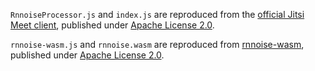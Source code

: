 `RnnoiseProcessor.js` and `index.js` are reproduced from the [official Jitsi Meet client](https://github.com/jitsi/jitsi-meet/blob/master/react/features/stream-effects/rnnoise), published under [Apache License 2.0](https://github.com/jitsi/jitsi-meet/blob/master/LICENSE).

`rnnoise-wasm.js` and `rnnoise.wasm` are reproduced from [rnnoise-wasm](https://github.com/jitsi/rnnoise-wasm), published under [Apache License 2.0](https://github.com/jitsi/rnnoise-wasm/blob/master/LICENSE).